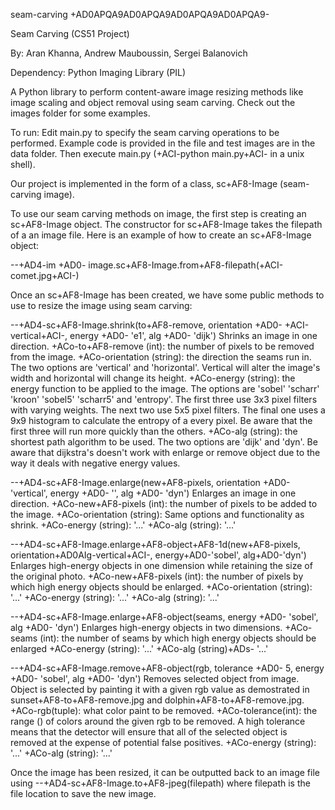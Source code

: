seam-carving
+AD0APQA9AD0APQA9AD0APQA9AD0APQA9-

Seam Carving (CS51 Project)

By: Aran Khanna, Andrew Mauboussin, Sergei Balanovich

Dependency: Python Imaging Library (PIL)

A Python library to perform content-aware image resizing methods like image scaling and object removal using seam carving. Check out the images folder for some examples.  


To run: Edit main.py to specify the seam carving operations to be performed. Example code is provided in the file and test images are in the data folder. Then execute main.py (+ACI-python main.py+ACI- in a unix shell). 


Our project is implemented in the form of a class, sc+AF8-Image (seam-carving image).

To use our seam carving methods on image, the first step is creating an sc+AF8-Image object. The constructor for sc+AF8-Image takes the filepath of a an image file. Here is an example of how to create an sc+AF8-Image object: 

--+AD4-im +AD0- image.sc+AF8-Image.from+AF8-filepath(+ACI-comet.jpg+ACI-)


Once an sc+AF8-Image has been created, we have some public methods to use to resize the image using 
seam carving:

--+AD4-sc+AF8-Image.shrink(to+AF8-remove, orientation +AD0- +ACI-vertical+ACI-, energy +AD0- 'e1', alg +AD0- 'dijk')
Shrinks an image in one direction.
+ACo-to+AF8-remove (int): the number of pixels to be removed from the image.
+ACo-orientation (string): the direction the seams run in. The two options are 'vertical' and 'horizontal'. Vertical will alter the image's width and horizontal will change its height.
+ACo-energy (string): the energy function to be applied to the image. The options are 'sobel' 'scharr' 'kroon' 'sobel5' 'scharr5' and 'entropy'. The first three use 3x3 pixel filters with varying weights. The next two use 5x5 pixel filters. The final one uses a 9x9 histogram to calculate the entropy of a every pixel. Be aware that the first three will run more quickly than the others.
+ACo-alg (string): the shortest path algorithm to be used. The two options are 'dijk' and 'dyn'. Be aware that dijkstra's doesn't work with enlarge or remove object due to the way it deals with negative energy values.

--+AD4-sc+AF8-Image.enlarge(new+AF8-pixels, orientation +AD0- 'vertical', energy +AD0- '', alg +AD0- 'dyn')
Enlarges an image in one direction.
+ACo-new+AF8-pixels (int): the number of pixels to be added to the image.
+ACo-orientation (string): Same options and functionality as shrink.
+ACo-energy (string): '...'
+ACo-alg (string): '...'

--+AD4-sc+AF8-Image.enlarge+AF8-object+AF8-1d(new+AF8-pixels, orientation+AD0AIg-vertical+ACI-, energy+AD0-'sobel', alg+AD0-'dyn')
Enlarges high-energy objects in one dimension while retaining the size of the original photo.
+ACo-new+AF8-pixels (int): the number of pixels by which high energy objects should be enlarged.
+ACo-orientation (string): '...'
+ACo-energy (string): '...'
+ACo-alg (string): '...'

--+AD4-sc+AF8-Image.enlarge+AF8-object(seams, energy +AD0- 'sobel', alg +AD0- 'dyn')
Enlarges high-energy objects in two dimensions.
+ACo-seams (int): the number of seams by which high energy objects should be enlarged
+ACo-energy (string): '...'
+ACo-alg (string)+ADs- '...'

--+AD4-sc+AF8-Image.remove+AF8-object(rgb, tolerance +AD0- 5, energy +AD0- 'sobel', alg +AD0- 'dyn')
Removes selected object from image. Object is selected by painting it with a given rgb value as demostrated in sunset+AF8-to+AF8-remove.jpg and dolphin+AF8-to+AF8-remove.jpg.
+ACo-rgb(tuple): what color paint to be removed.
+ACo-tolerance(int): the range () of colors around the given rgb to be removed. A high tolerance means that the detector will ensure that all of the selected object is removed at the expense of potential false positives.
+ACo-energy (string): '...'
+ACo-alg (string): '...'

Once the image has been resized, it can be outputted back to an image file using
--+AD4-sc+AF8-Image.to+AF8-jpeg(filepath) where filepath is the file location to save the new image.

